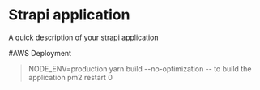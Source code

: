 # Strapi application

A quick description of your strapi application

#AWS Deployment

> NODE_ENV=production yarn build --no-optimization -- to build the application
pm2 restart 0